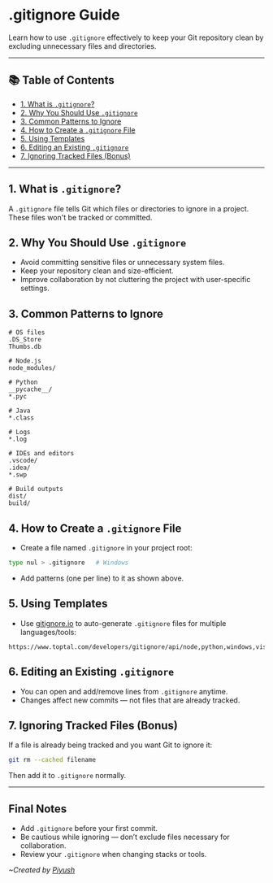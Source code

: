  # .gitignore Guide

Learn how to use `.gitignore` effectively to keep your Git repository clean by excluding unnecessary files and directories.

---

## 📚 Table of Contents

* [1. What is `.gitignore`?](#1-what-is-gitignore)
* [2. Why You Should Use `.gitignore`](#2-why-you-should-use-gitignore)
* [3. Common Patterns to Ignore](#3-common-patterns-to-ignore)
* [4. How to Create a `.gitignore` File](#4-how-to-create-a-gitignore-file)
* [5. Using Templates](#5-using-templates)
* [6. Editing an Existing `.gitignore`](#6-editing-an-existing-gitignore)
* [7. Ignoring Tracked Files (Bonus)](#7-ignoring-tracked-files-bonus)

---

## 1. What is `.gitignore`?

A `.gitignore` file tells Git which files or directories to ignore in a project. These files won't be tracked or committed.

## 2. Why You Should Use `.gitignore`

* Avoid committing sensitive files or unnecessary system files.
* Keep your repository clean and size-efficient.
* Improve collaboration by not cluttering the project with user-specific settings.

## 3. Common Patterns to Ignore

```gitignore
# OS files
.DS_Store
Thumbs.db

# Node.js
node_modules/

# Python
__pycache__/
*.pyc

# Java
*.class

# Logs
*.log

# IDEs and editors
.vscode/
.idea/
*.swp

# Build outputs
dist/
build/
```

## 4. How to Create a `.gitignore` File

* Create a file named `.gitignore` in your project root:

```bash
type nul > .gitignore   # Windows
```

* Add patterns (one per line) to it as shown above.

## 5. Using Templates

* Use [gitignore.io](https://www.toptal.com/developers/gitignore) to auto-generate `.gitignore` files for multiple languages/tools:

```
https://www.toptal.com/developers/gitignore/api/node,python,windows,visualstudiocode
```

## 6. Editing an Existing `.gitignore`

* You can open and add/remove lines from `.gitignore` anytime.
* Changes affect new commits — not files that are already tracked.

## 7. Ignoring Tracked Files (Bonus)

If a file is already being tracked and you want Git to ignore it:

```bash
git rm --cached filename
```

Then add it to `.gitignore` normally.

---

## Final Notes

* Add `.gitignore` before your first commit.
* Be cautious while ignoring — don’t exclude files necessary for collaboration.
* Review your `.gitignore` when changing stacks or tools.

*~Created by [Piyush](https://github.com/piyerx)*